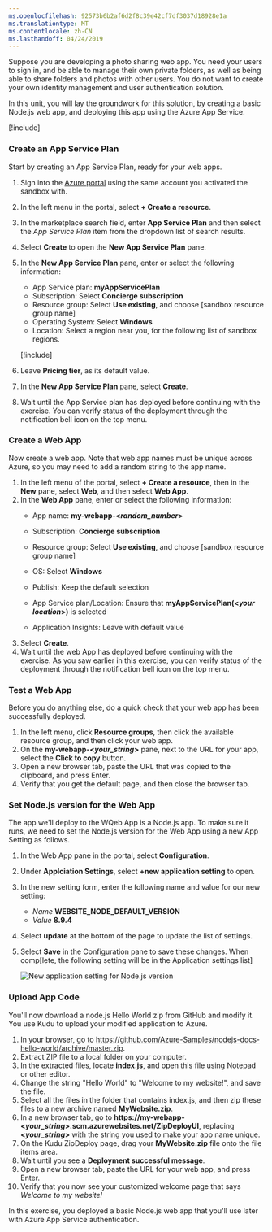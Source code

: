 ```yaml
---
ms.openlocfilehash: 92573b6b2af6d2f8c39e42cf7df3037d18928e1a
ms.translationtype: MT
ms.contentlocale: zh-CN
ms.lasthandoff: 04/24/2019
---
```

Suppose you are developing a photo sharing web app. You need your users to sign in, and be able to manage their own private folders, as well as being able to share folders and photos with other users. You do not want to create your own identity management and user authentication solution.

In this unit, you will lay the groundwork for this solution, by creating a basic Node.js web app, and deploying this app using the Azure App Service.

[!include[](../../../includes/azure-sandbox-activate.md)]

### <a name="create-an-app-service-plan"></a>Create an App Service Plan

Start by creating an App Service Plan, ready for your web apps.

1. Sign into the [Azure portal](https://portal.azure.com/learn.docs.microsoft.com?azure-portal=true) using the same account you activated the sandbox with.
1. In the left menu in the portal, select **+  Create a resource**.
1. In the marketplace search field, enter **App Service Plan** and then select the *App Service Plan* item from the dropdown list of search results. 
1. Select **Create** to open the **New App Service Plan** pane.
1. In the **New App Service Plan** pane, enter or select the following information:
    - App Service plan: **myAppServicePlan**
    - Subscription: Select **Concierge subscription**
    - Resource group: Select **Use existing**, and choose <rgn>[sandbox resource group name]</rgn>
    - Operating System: Select **Windows**
    - Location: Select a region near you, for the following list of sandbox regions. 

    [!include[](../../../includes/azure-sandbox-regions-first-mention-note.md)] 

1. Leave **Pricing tier**, as its default value. 
1. In the **New App Service Plan** pane, select **Create**.
1. Wait until the App Service plan has deployed before continuing with the exercise. You can verify status of the deployment through the notification bell icon on the top menu.

### <a name="create-a-web-app"></a>Create a Web App

Now create a web app. Note that web app names must be unique across Azure, so you may need to add a random string to the app name.

1. In the left menu of the portal, select **+ Create a resource**, then in the **New** pane, select **Web**, and then select **Web App**.
1. In the **Web App** pane, enter or select the following information:
    - App name: **my-webapp-\<_random_number_\>**

    - Subscription: **Concierge subscription**
    - Resource group: Select **Use existing**, and choose <rgn>[sandbox resource group name]</rgn>
    - OS: Select **Windows**
    - Publish: Keep the default selection
    - App Service plan/Location: Ensure that **myAppServicePlan(\<_your location_\>)** is selected
    - Application Insights: Leave with default value
1. Select **Create**.
1. Wait until the web App has deployed before continuing with the exercise. As you saw earlier in this exercise, you can verify status of the deployment through the notification bell icon on the top menu.

### <a name="test-a-web-app"></a>Test a Web App

Before you do anything else, do a quick check that your web app has been successfully deployed.

1. In the left menu, click **Resource groups**, then click the available resource group, and then click your web app.
1. On the **my-webapp-\<_your_string_\>** pane, next to the URL for your app, select the **Click to copy** button.
1. Open a new browser tab, paste the URL that was copied to the clipboard, and press Enter.
1. Verify that you get the default page, and then close the browser tab.


### <a name="set-nodejs-version-for-the-web-app"></a>Set Node.js version for the Web App
The app we'll deploy to the WQeb App is a Node.js app. To make sure it runs, we need to set the Node.js version for the Web App using a new App Setting as follows.

1. In the Web App pane in the portal, select **Configuration**.
1. Under **Applciation Settings**, select **+new application setting** to open.
1. In the new setting form, enter the following name and value for our new setting:
    - *Name* **WEBSITE_NODE_DEFAULT_VERSION**
    - *Value* **8.9.4**
1. Select **update** at the bottom of the page to update the list of settings. 
1. Select **Save** in the Configuration pane to save these changes. When comp[lete, the following setting will be in the Application settings list]

    ![New application setting for Node.js version](../media/6-new-app-setting.png)

### <a name="upload-app-code"></a>Upload App Code

You'll now download a node.js Hello World zip from GitHub and modify it. You use Kudu to upload your modified application to Azure.

1. In your browser, go to https://github.com/Azure-Samples/nodejs-docs-hello-world/archive/master.zip.
1. Extract ZIP file to a local folder on your computer.
1. In the extracted files, locate **index.js**, and open this file using Notepad or other editor.
1. Change the string "Hello World" to "Welcome to my website!", and save the file.
1. Select all the files in the folder that contains index.js, and then zip these files to a new archive named **MyWebsite.zip**.
1. In a new browser tab, go to **https://my-webapp-\<_your_string_\>.scm.azurewebsites.net/ZipDeployUI**, replacing **\<_your_string_\>** with the string you used to make your app name unique.
1. On the Kudu ZipDeploy page, drag your **MyWebsite.zip** file onto the file items area.
1. Wait until you see a **Deployment successful message**.
1. Open a new browser tab, paste the URL for your web app, and press Enter.
1. Verify that you now see your customized welcome page that says *Welcome to my website!*

In this exercise, you deployed a basic Node.js web app that you'll use later with Azure App Service authentication.
